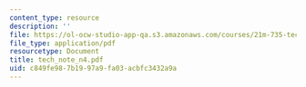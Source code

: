 ```yaml
---
content_type: resource
description: ''
file: https://ol-ocw-studio-app-qa.s3.amazonaws.com/courses/21m-735-technical-design-scenery-mechanisms-and-special-effects-spring-2004/c849fe987b1997a9fa03acbfc3432a9a_tech_note_n4.pdf
file_type: application/pdf
resourcetype: Document
title: tech_note_n4.pdf
uid: c849fe98-7b19-97a9-fa03-acbfc3432a9a
---
```

